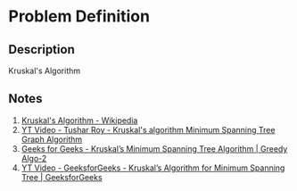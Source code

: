 # Problem Definition

## Description

Kruskal's Algorithm

## Notes

1. [Kruskal's Algorithm - Wikipedia](https://en.wikipedia.org/wiki/Kruskal's_algorithm)
2. [YT Video - Tushar Roy - Kruskal's algorithm Minimum Spanning Tree Graph Algorithm](https://www.youtube.com/watch?v=fAuF0EuZVCk)
3. [Geeks for Geeks - Kruskal’s Minimum Spanning Tree Algorithm | Greedy Algo-2](https://www.geeksforgeeks.org/kruskals-minimum-spanning-tree-algorithm-greedy-algo-2/)
4. [YT Video - GeeksforGeeks - Kruskal’s Algorithm for Minimum Spanning Tree | GeeksforGeeks](https://www.youtube.com/watch?v=3rrNH_AizMA)